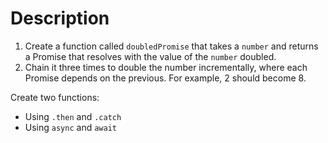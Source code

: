 # Description

1. Create a function called `doubledPromise` that takes a `number` and returns a Promise that resolves with the value of the `number` doubled.
2. Chain it three times to double the number incrementally, where each Promise depends on the previous. For example, 2 should become 8.

Create two functions:
* Using `.then` and `.catch`
* Using `async` and `await`
